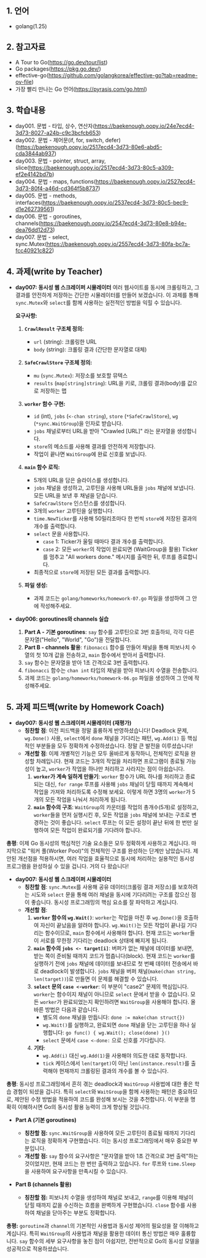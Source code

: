## 1. 언어
- golang(1.25)

## 2. 참고자료
- A Tour to Go(https://go.dev/tour/list)
- Go packages(https://pkg.go.dev/)
- effective-go(https://github.com/golangkorea/effective-go?tab=readme-ov-file)
- 가장 빨리 만나는 Go 언어(https://pyrasis.com/go.html)

## 3. 학습내용
- day001. 문법 - 타입, 상수, 연산자(https://baekenough.oopy.io/24e7ecd4-3d73-8027-a24b-c9c3bcfcb653)
- day002. 문법 - 제어문(if, for, switch, defer)(https://baekenough.oopy.io/2517ecd4-3d73-80e6-abd5-cda3844ab937)
- day003. 문법 - pointer, struct, array, slice(https://baekenough.oopy.io/2517ecd4-3d73-80c5-a309-ef2e4142bd7b)
- day004. 문법 - maps, functions(https://baekenough.oopy.io/2527ecd4-3d73-80f4-a46d-cd364f5b8737)
- day005. 문법 - methods, interfaces(https://baekenough.oopy.io/2537ecd4-3d73-80c5-bec9-d1e262739561)
- day006. 문법 - goroutines, channels(https://baekenough.oopy.io/2547ecd4-3d73-80e8-b94e-dea76dd12d73)
- day007. 문법 - select, sync.Mutex(https://baekenough.oopy.io/2557ecd4-3d73-80fa-bc7a-fcc40921c822)

## 4. 과제(write by Teacher)
- **day007: 동시성 웹 스크레이퍼 시뮬레이터**
  여러 웹사이트를 동시에 크롤링하고, 그 결과를 안전하게 저장하는 간단한 시뮬레이터를 만들어 보겠습니다. 이 과제를 통해 `sync.Mutex`와 `select`를 함께 사용하는 실전적인 방법을 익힐 수 있습니다.

  **요구사항:**

  1.  **`CrawlResult` 구조체 정의:**
      -   `url` (string): 크롤링한 URL
      -   `body` (string): 크롤링 결과 (간단한 문자열로 대체)

  2.  **`SafeCrawlStore` 구조체 정의:**
      -   `mu` (`sync.Mutex`): 저장소를 보호할 뮤텍스
      -   `results` (`map[string]string`): URL을 키로, 크롤링 결과(body)를 값으로 저장하는 맵

  3.  **`worker` 함수 구현:**
      -   `id` (int), `jobs` (`<-chan string`), `store` (`*SafeCrawlStore`), `wg` (`*sync.WaitGroup`)을 인자로 받습니다.
      -   `jobs` 채널로부터 URL을 받아 "Crawled [URL]" 라는 문자열을 생성합니다.
      -   `store`의 메소드를 사용해 결과를 안전하게 저장합니다.
      -   작업이 끝나면 `WaitGroup`에 완료 신호를 보냅니다.

  4.  **`main` 함수 로직:**
      -   5개의 URL을 담은 슬라이스를 생성합니다.
      -   `jobs` 채널을 생성하고, 고루틴을 사용해 URL들을 `jobs` 채널에 보냅니다. 모든 URL을 보낸 후 채널을 닫습니다.
      -   `SafeCrawlStore` 인스턴스를 생성합니다.
      -   3개의 `worker` 고루틴을 실행합니다.
      -   `time.NewTicker`를 사용해 50밀리초마다 한 번씩 `store`에 저장된 결과의 개수를 출력합니다.
      -   `select` 문을 사용합니다.
          -   `case` 1: Ticker가 울릴 때마다 결과 개수를 출력합니다.
          -   `case` 2: 모든 `worker`의 작업이 완료되면 (WaitGroup을 활용) Ticker를 멈추고 "All workers done." 메시지를 출력한 뒤, 루프를 종료합니다.
      -   최종적으로 `store`에 저장된 모든 결과를 출력합니다.

  5.  **파일 생성:**
      -   과제 코드는 `golang/homeworks/homework-07.go` 파일을 생성하여 그 안에 작성해주세요.

- **day006: goroutines와 channels 실습**
  1. **Part A - 기본 goroutines**: `say` 함수를 고루틴으로 3번 호출하되, 각각 다른 문자열("Hello", "World", "Go")을 전달합니다.
  2. **Part B - channels 활용**: `fibonacci` 함수를 만들어 채널을 통해 피보나치 수열의 첫 10개 값을 전송하고, `main` 함수에서 받아서 출력합니다.
  3. `say` 함수는 문자열을 받아 1초 간격으로 3번 출력합니다.
  4. `fibonacci` 함수는 `chan int` 타입의 채널을 받아 피보나치 수열을 전송합니다.
  5. 과제 코드는 `golang/homeworks/homework-06.go` 파일을 생성하여 그 안에 작성해주세요.

    
## 5. 과제 피드백(write by Homework Coach)
- **day007: 동시성 웹 스크레이퍼 시뮬레이터 (재평가)**
    - **칭찬할 점**: 이전 피드백을 정말 훌륭하게 반영하셨습니다! Deadlock 문제, `wg.Done()` 사용, `select`에서 `done` 채널을 기다리는 패턴, `wg.Add(1)` 등 핵심적인 부분들을 모두 정확하게 수정하셨습니다. 정말 큰 발전을 이루셨습니다!
    - **개선할 점**: 이제 개별적인 기능은 모두 올바르게 동작하니, 전체적인 로직을 완성할 차례입니다. 현재 코드는 3개의 작업을 처리하면 프로그램이 종료될 가능성이 높고, `worker`가 작업을 하나만 처리하고 사라지는 점이 아쉽습니다.
        1.  **`worker`가 계속 일하게 만들기**: `worker` 함수가 URL 하나를 처리하고 종료되는 대신, `for range` 루프를 사용해 `jobs` 채널이 닫힐 때까지 계속해서 작업을 가져와 처리하도록 수정해 보세요. 이렇게 하면 3명의 `worker`가 5개의 모든 작업을 나눠서 처리하게 됩니다.
        2.  **`main` 함수의 구조**: `WaitGroup`의 카운터를 작업의 총개수(5개)로 설정하고, `worker`들을 먼저 실행시킨 후, 모든 작업을 `jobs` 채널에 보내는 구조로 변경하는 것이 좋습니다. `select` 루프는 이 모든 설정이 끝난 뒤에 한 번만 실행하여 모든 작업이 완료되기를 기다려야 합니다.

**총평**:
이제 Go 동시성의 핵심적인 기술 요소들은 모두 정확하게 사용하고 계십니다. 마지막으로 "워커 풀(Worker Pool)"의 전체적인 구조를 완성하는 단계만 남았습니다. 제안된 개선점을 적용하시면, 여러 작업을 효율적으로 동시에 처리하는 실용적인 동시성 프로그램을 완성하실 수 있을 겁니다. 거의 다 왔습니다!

- **day007: 동시성 웹 스크레이퍼 시뮬레이터**
    - **칭찬할 점**: `sync.Mutex`를 사용해 공유 데이터(크롤링 결과 저장소)를 보호하려는 시도와 `select` 문을 통해 여러 채널을 동시에 기다리려는 구조를 잡으신 점이 좋습니다. 동시성 프로그래밍의 핵심 요소를 잘 파악하고 계십니다.
    - **개선할 점**:
        1.  **`worker` 함수의 `wg.Wait()`**: `worker`는 작업을 마친 후 `wg.Done()`을 호출하여 자신이 끝났음을 알려야 합니다. `wg.Wait()`는 모든 작업이 끝나길 기다리는 함수이므로, `main` 함수에서 사용해야 합니다. 현재 코드는 `worker`들이 서로를 무한정 기다리는 deadlock 상태에 빠지게 됩니다.
        2.  **`main` 함수의 `jobs <- target[i]`**: 버퍼가 없는 채널에 데이터를 보내면, 받는 쪽이 준비될 때까지 코드가 멈춥니다(block). 현재 코드는 `worker`를 실행하기 전에 `jobs` 채널에 데이터를 보내므로 첫 번째 데이터 전송에서 바로 deadlock이 발생합니다. `jobs` 채널을 버퍼 채널(`make(chan string, len(target))`)로 만들면 이 문제를 해결할 수 있습니다.
        3.  **`select` 문의 `case <-worker`**: 이 부분이 "case2" 문제의 핵심입니다. `worker`는 함수이지 채널이 아니므로 `select` 문에서 받을 수 없습니다. 모든 `worker`가 완료되었는지 확인하려면 `WaitGroup`을 사용해야 합니다. 올바른 방법은 다음과 같습니다.
            - 별도의 `done` 채널을 만듭니다: `done := make(chan struct{})`
            - `wg.Wait()`를 실행하고, 완료되면 `done` 채널을 닫는 고루틴을 하나 실행합니다: `go func() { wg.Wait(); close(done) }()`
            - `select` 문에서 `case <-done:` 으로 신호를 기다립니다.
        4.  **기타**:
            - `wg.Add(i)` 대신 `wg.Add(1)`을 사용해야 의도한 대로 동작합니다.
            - `tick` 케이스에서 `len(target)`이 아닌 `len(instance.result)`를 출력해야 현재까지 크롤링된 결과의 개수를 볼 수 있습니다.

**총평**:
동시성 프로그래밍에서 흔히 겪는 deadlock과 `WaitGroup` 사용법에 대한 좋은 학습 경험이 되셨을 겁니다. 특히 `select`와 `WaitGroup`을 함께 사용하는 패턴은 중요하므로, 제안된 수정 방법을 적용하여 코드를 완성해 보시는 것을 추천합니다. 이 부분을 명확히 이해하시면 Go의 동시성 활용 능력이 크게 향상될 것입니다.

- **Part A (기본 goroutines)**
    - **칭찬할 점:** `sync.WaitGroup`을 사용하여 모든 고루틴이 종료될 때까지 기다리는 로직을 정확하게 구현했습니다. 이는 동시성 프로그래밍에서 매우 중요한 부분입니다.
    - **개선할 점:** `say` 함수의 요구사항은 "문자열을 받아 1초 간격으로 3번 출력"하는 것이었지만, 현재 코드는 한 번만 출력하고 있습니다. `for` 루프와 `time.Sleep`을 사용하여 요구사항을 만족시킬 수 있습니다.

- **Part B (channels 활용)**
    - **칭찬할 점:** 피보나치 수열을 생성하여 채널로 보내고, `range`를 이용해 채널이 닫힐 때까지 값을 수신하는 흐름을 완벽하게 구현했습니다. `close` 함수를 사용하여 채널을 닫아주는 부분도 정확합니다.

**총평:**
`goroutine`과 `channel`의 기본적인 사용법과 동시성 제어의 필요성을 잘 이해하고 계십니다. 특히 `WaitGroup`의 사용법과 채널을 활용한 데이터 통신 방법은 매우 훌륭합니다. `say` 함수의 세부 요구사항을 놓친 점이 아쉽지만, 전반적으로 Go의 동시성 모델을 성공적으로 적용하셨습니다.
    